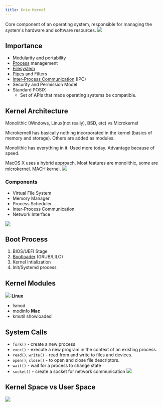 ```yaml
---
title: Unix Kernel
---
```


Core component of an operating system, responsible for managing the system's hardware and software resources.
![](../attachments/cleanshot-2025-03-13-at-1603032x.png)
## Importance
- Modularity and portability
- [Process](/computer-architecture-network-technology-and-operating-systems/operating-systems/process) management
- [Filesystem](/computer-architecture-network-technology-and-operating-systems/operating-systems/filesystem)
- [Pipes](/computer-architecture-network-technology-and-operating-systems/operating-systems/pipes) and Filters
- [Inter-Process Communication](/computer-architecture-network-technology-and-operating-systems/operating-systems/inter-process-communication) (IPC)
- Security and Permission Model
- Standard POSIX
	- Set of APIs that made operating systems be compatible.

## Kernel Architecture
Monolithic (Windows, Linux(not really), BSD, etc) vs Microkernel

Microkernell has basically nothing incorporated in the kernel (basics of memory and storage). Others are added as modules.

Monolithic has everything in it. Used more today. Advantage because of speed.

MacOS X uses a hybrid approach. Most features are monolithic, some are microkernel. MACH kernel.
![](../attachments/cleanshot-2025-03-13-at-1603502x.png)
### Components
- Virtual File System
- Memory Manager
- Process Scheduler
- Inter-Process Communication
- Network Interface

![](../attachments/cleanshot-2025-03-13-at-1604022x.png)
## Boot Process
1. BIOS/UEFI Stage
2. [Bootloader](/computer-architecture-network-technology-and-operating-systems/architecture/bootloader) (GRUB/LILO)
3. Kernel Intialization
4. Init/Systemd process

## Kernel Modules
![](../attachments/cleanshot-2025-03-13-at-1606032x.png)
**Linux**
- lsmod
- modinfo
**Mac**
- kmutil showloaded

## System Calls
- `fork()` - create a new process
- `exec()` - execute a new program in the context of an existing process.
- `read()`, `write()` - read from and write to files and devices.
- `open()`, `close()` - to open and close file descriptors.
- `wait()` - wait for a process to change state
- `socket()` - create a socket for network communication
![](../attachments/cleanshot-2025-03-13-at-1608192x.png)

## Kernel Space vs User Space
![](../attachments/cleanshot-2025-03-13-at-1608392x.png)